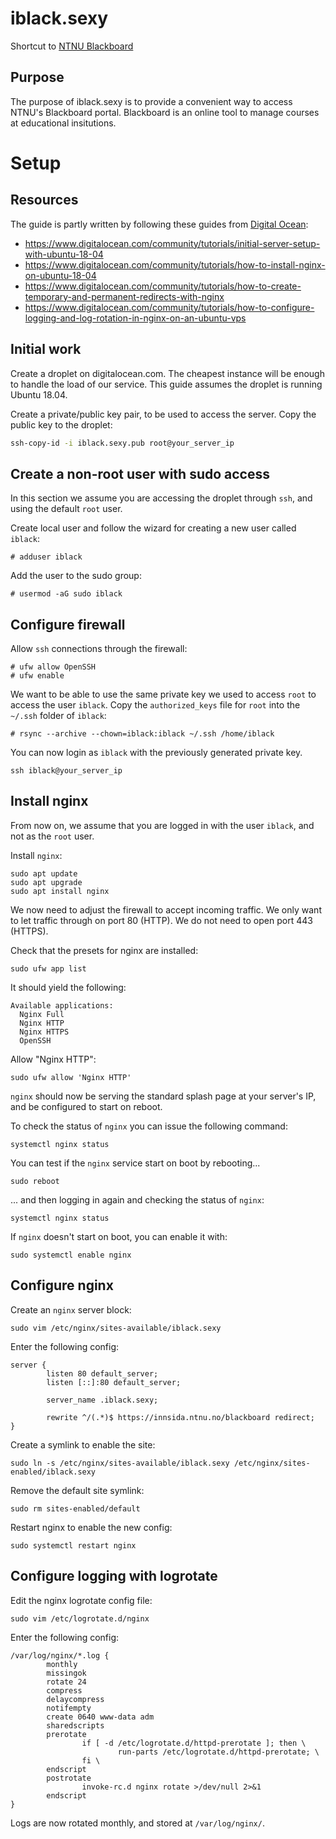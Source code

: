 # iblack.sexy
Shortcut to [NTNU Blackboard](https://innsida.ntnu.no/blackboard)

## Purpose
The purpose of iblack.sexy is to provide a convenient way to access NTNU's Blackboard portal.
Blackboard is an online tool to manage courses at educational insitutions.

# Setup

## Resources
The guide is partly written by following these guides from [Digital Ocean](https://www.digitalocean.com/):
- https://www.digitalocean.com/community/tutorials/initial-server-setup-with-ubuntu-18-04
- https://www.digitalocean.com/community/tutorials/how-to-install-nginx-on-ubuntu-18-04
- https://www.digitalocean.com/community/tutorials/how-to-create-temporary-and-permanent-redirects-with-nginx
- https://www.digitalocean.com/community/tutorials/how-to-configure-logging-and-log-rotation-in-nginx-on-an-ubuntu-vps

## Initial work
Create a droplet on digitalocean.com. The cheapest instance will be enough to handle the load of our service. This guide assumes the droplet is running Ubuntu 18.04.

Create a private/public key pair, to be used to access the server. Copy the public key to the droplet:
```bash
ssh-copy-id -i iblack.sexy.pub root@your_server_ip
```

## Create a non-root user with sudo access
In this section we assume you are accessing the droplet through `ssh`, and using the default `root` user.

Create local user and follow the wizard for creating a new user called `iblack`:
```shell
# adduser iblack
```

Add the user to the sudo group:
```shell
# usermod -aG sudo iblack
```

## Configure firewall
Allow `ssh` connections through the firewall:
```shell
# ufw allow OpenSSH
# ufw enable
```

We want to be able to use the same private key we used to access `root` to access the user `iblack`.
Copy the `authorized_keys` file for `root` into the `~/.ssh` folder of `iblack`:
```shell
# rsync --archive --chown=iblack:iblack ~/.ssh /home/iblack
```

You can now login as `iblack` with the previously generated private key.
```shell
ssh iblack@your_server_ip
```

## Install nginx

From now on, we assume that you are logged in with the user `iblack`, and not as the `root` user.

Install `nginx`:
```shell
sudo apt update
sudo apt upgrade
sudo apt install nginx
```

We now need to adjust the firewall to accept incoming traffic. We only want to let traffic through on port 80 (HTTP). We do not need to open port 443 (HTTPS).

Check that the presets for nginx are installed:
```shell
sudo ufw app list
``` 

It should yield the following:
```
Available applications:
  Nginx Full
  Nginx HTTP
  Nginx HTTPS
  OpenSSH
```

Allow "Nginx HTTP":
```shell
sudo ufw allow 'Nginx HTTP'
```

`nginx` should now be serving the standard splash page at your server's IP, and be configured to start on reboot.

To check the status of `nginx` you can issue the following command:
```shell
systemctl nginx status
```

You can test if the `nginx` service start on boot by rebooting...
```shell
sudo reboot
```

... and then logging in again and checking the status of `nginx`:
```shell
systemctl nginx status
```

If `nginx` doesn't start on boot, you can enable it with:
```shell
sudo systemctl enable nginx
```

## Configure nginx

Create an `nginx` server block:
```shell
sudo vim /etc/nginx/sites-available/iblack.sexy
```

Enter the following config:
```
server {
        listen 80 default_server;
        listen [::]:80 default_server;

        server_name .iblack.sexy;

        rewrite ^/(.*)$ https://innsida.ntnu.no/blackboard redirect;
}
```

Create a symlink to enable the site:
```shell
sudo ln -s /etc/nginx/sites-available/iblack.sexy /etc/nginx/sites-enabled/iblack.sexy
```

Remove the default site symlink:
```shell
sudo rm sites-enabled/default
```

Restart nginx to enable the new config:
```shell
sudo systemctl restart nginx
```

## Configure logging with logrotate

Edit the nginx logrotate config file:
```shell
sudo vim /etc/logrotate.d/nginx
```

Enter the following config:
```
/var/log/nginx/*.log {
        monthly
        missingok
        rotate 24
        compress
        delaycompress
        notifempty
        create 0640 www-data adm
        sharedscripts
        prerotate
                if [ -d /etc/logrotate.d/httpd-prerotate ]; then \
                        run-parts /etc/logrotate.d/httpd-prerotate; \
                fi \
        endscript
        postrotate
                invoke-rc.d nginx rotate >/dev/null 2>&1
        endscript
}
```

Logs are now rotated monthly, and stored at `/var/log/nginx/`.
